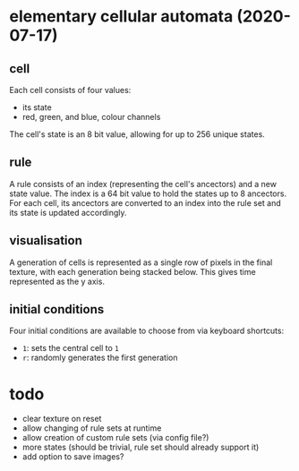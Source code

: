 # elementary cellular automata (2020-07-17)
## cell
Each cell consists of four values:
- its state
- red, green, and blue, colour channels

The cell's state is an 8 bit value, allowing for up to 256 unique states.

## rule
A rule consists of an index (representing the cell's ancectors) and a new state
value. The index is a 64 bit value to hold the states up to 8 ancectors.  
For each cell, its ancectors are converted to an index into the rule set and
its state is updated accordingly.

## visualisation
A generation of cells is represented as a single row of pixels in the final
texture, with each generation being stacked below. This gives time represented
as the y axis.

## initial conditions
Four initial conditions are available to choose from via keyboard shortcuts:
- `1`: sets the central cell to `1`
- `r`: randomly generates the first generation

# todo
- clear texture on reset
- allow changing of rule sets at runtime
- allow creation of custom rule sets (via config file?)
- more states (should be trivial, rule set should already support it)
- add option to save images?

